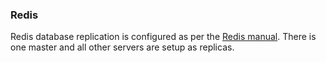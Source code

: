 <!-- post: -->


### Redis

Redis database replication is configured as per the [Redis manual](http://redis.io/topics/replication). There is one master and all other servers are setup as replicas.

